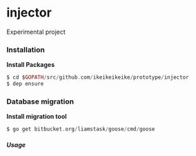 # injector

Experimental project

### Installation

**Install Packages**

```elixir
$ cd $GOPATH/src/github.com/ikeikeikeike/prototype/injector
$ dep ensure
```

### Database migration

**Install migration tool**

```elixir
$ go get bitbucket.org/liamstask/goose/cmd/goose
```

##### Usage


